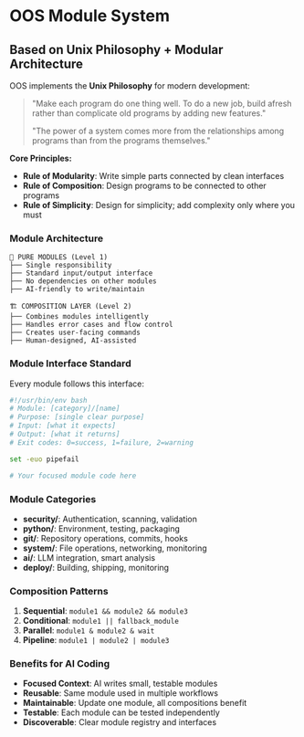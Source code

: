 # OOS Module System

## Based on Unix Philosophy + Modular Architecture

OOS implements the **Unix Philosophy** for modern development:

> "Make each program do one thing well. To do a new job, build afresh rather than complicate old programs by adding new features."
>
> "The power of a system comes more from the relationships among programs than from the programs themselves."

**Core Principles:**
- **Rule of Modularity**: Write simple parts connected by clean interfaces
- **Rule of Composition**: Design programs to be connected to other programs
- **Rule of Simplicity**: Design for simplicity; add complexity only where you must

### Module Architecture

```
🧩 PURE MODULES (Level 1)
├── Single responsibility
├── Standard input/output interface
├── No dependencies on other modules
├── AI-friendly to write/maintain

🏗️ COMPOSITION LAYER (Level 2)
├── Combines modules intelligently
├── Handles error cases and flow control
├── Creates user-facing commands
├── Human-designed, AI-assisted
```

### Module Interface Standard

Every module follows this interface:

```bash
#!/usr/bin/env bash
# Module: [category]/[name]
# Purpose: [single clear purpose]
# Input: [what it expects]
# Output: [what it returns]
# Exit codes: 0=success, 1=failure, 2=warning

set -euo pipefail

# Your focused module code here
```

### Module Categories

- **security/**: Authentication, scanning, validation
- **python/**: Environment, testing, packaging
- **git/**: Repository operations, commits, hooks
- **system/**: File operations, networking, monitoring
- **ai/**: LLM integration, smart analysis
- **deploy/**: Building, shipping, monitoring

### Composition Patterns

1. **Sequential**: `module1 && module2 && module3`
2. **Conditional**: `module1 || fallback_module`
3. **Parallel**: `module1 & module2 & wait`
4. **Pipeline**: `module1 | module2 | module3`

### Benefits for AI Coding

- **Focused Context**: AI writes small, testable modules
- **Reusable**: Same module used in multiple workflows
- **Maintainable**: Update one module, all compositions benefit
- **Testable**: Each module can be tested independently
- **Discoverable**: Clear module registry and interfaces